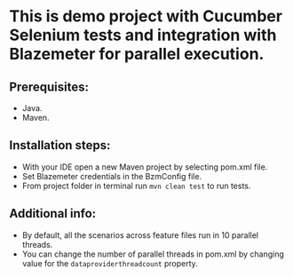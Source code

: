 # This is demo project with Cucumber Selenium tests and integration with Blazemeter for parallel execution.

## Prerequisites:
- Java.
- Maven.

## Installation steps:
- With your IDE open a new Maven project by selecting pom.xml file.
- Set Blazemeter credentials in the BzmConfig file.
- From project folder in terminal run `mvn clean test` to run tests.

## Additional info:
- By default, all the scenarios across feature files run in 10 parallel threads.
- You can change the number of parallel threads in pom.xml by changing value for the `dataproviderthreadcount` property.


